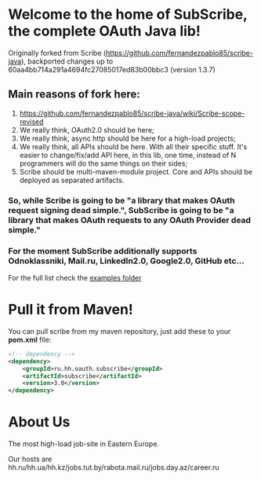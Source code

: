 # Welcome to the home of SubScribe, the complete OAuth Java lib!
Originally forked from Scribe (https://github.com/fernandezpablo85/scribe-java), backported changes up to 60aa4bb714a291a4694fc27085017ed83b00bbc3 (version 1.3.7)

## Main reasons of fork here:
1. https://github.com/fernandezpablo85/scribe-java/wiki/Scribe-scope-revised
2. We really think, OAuth2.0 should be here;
3. We really think, async http should be here for a high-load projects;
4. We really think, all APIs should be here. With all their specific stuff. It's easier to change/fix/add API here,
in this lib, one time, instead of N programmers will do the same things on their sides;
5. Scribe should be multi-maven-module project. Core and APIs should be deployed as separated artifacts.

### So, while Scribe is going to be "a library that makes OAuth request signing dead simple.", SubScribe is going to be "a library that makes OAuth requests to any OAuth Provider dead simple."

### For the moment SubScribe additionally supports Odnoklassniki, Mail.ru, LinkedIn2.0, Google2.0, GitHub etc...
For the full list check the [examples folder](https://github.com/hhru/subscribe/tree/master/apis/src/main/java/ru/hh/oauth/subscribe/apis)

# Pull it from Maven!

You can pull scribe from my maven repository, just add these to your __pom.xml__ file:

```xml
<!-- dependency -->
<dependency>
    <groupId>ru.hh.oauth.subscribe</groupId>
    <artifactId>subscribe</artifactId>
    <version>3.0</version>
</dependency>
```

# About Us

The most high-load job-site in Eastern Europe.

Our hosts are hh.ru/hh.ua/hh.kz/jobs.tut.by/rabota.mail.ru/jobs.day.az/career.ru
